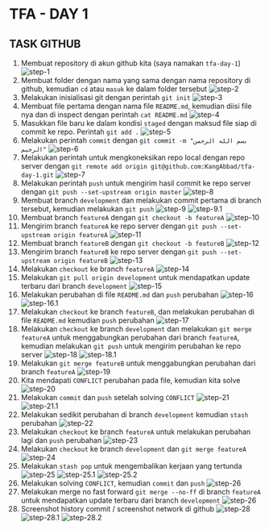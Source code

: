 # TFA - DAY 1

## TASK GITHUB

1. Membuat repository di akun github kita (saya namakan `tfa-day-1`)
  ![step-1](https://github.com/KangAbbad/tfa-day-1/blob/featureA/images/ss-1.png?raw=true)
2. Membuat folder dengan nama yang sama dengan nama repository di github, kemudian `cd` atau `masuk` ke dalam folder tersebut
  ![step-2](https://github.com/KangAbbad/tfa-day-1/blob/featureA/images/ss-2.png?raw=true)
3. Melakukan inisialisasi git dengan perintah `git init`
  ![step-3](https://github.com/KangAbbad/tfa-day-1/blob/featureA/images/ss-3.png?raw=true)
4. Membuat file pertama dengan nama file `README.md`, kemudian diisi file nya dan di inspect dengan perintah `cat README.md`
  ![step-4](https://github.com/KangAbbad/tfa-day-1/blob/featureA/images/ss-4.png?raw=true)
5. Masukkan file baru ke dalam kondisi `staged` dengan maksud file siap di commit ke repo. Perintah `git add .`
  ![step-5](https://github.com/KangAbbad/tfa-day-1/blob/featureA/images/ss-5.png?raw=true)
6. Melakukan perintah `commit` dengan `git commit -m "بسم الله الرحمن الرحيم"`
  ![step-6](https://github.com/KangAbbad/tfa-day-1/blob/featureA/images/ss-6.png?raw=true)
7. Melakukan perintah untuk mengkoneksikan repo local dengan repo server dengan `git remote add origin git@github.com:KangAbbad/tfa-day-1.git`
  ![step-7](https://github.com/KangAbbad/tfa-day-1/blob/featureA/images/ss-7.png?raw=true)
8. Melakukan perintah `push` untuk mengirim hasil commit ke repo server dengan `git push --set-upstream origin master`
  ![step-8](https://github.com/KangAbbad/tfa-day-1/blob/featureA/images/ss-8.png?raw=true)
9. Membuat branch `development` dan melakukan commit pertama di branch tersebut, kemudian melakukan `git push`
  ![step-9](https://github.com/KangAbbad/tfa-day-1/blob/featureA/images/ss-9.png?raw=true)
  ![step-9.1](https://github.com/KangAbbad/tfa-day-1/blob/featureA/images/ss-10.png?raw=true)
10. Membuat branch `featureA` dengan `git checkout -b featureA`
  ![step-10](https://github.com/KangAbbad/tfa-day-1/blob/featureA/images/ss-11.png?raw=true)
11. Mengirim branch `featureA` ke repo server dengan `git push --set-upstream origin featureA`
  ![step-11](https://github.com/KangAbbad/tfa-day-1/blob/featureA/images/ss-12.png?raw=true)
12. Membuat branch `featureB` dengan `git checkout -b featureB`
  ![step-12](https://github.com/KangAbbad/tfa-day-1/blob/featureA/images/ss-13.png?raw=true)
13. Mengirim branch `featureB` ke repo server dengan `git push --set-upstream origin featureB`
  ![step-13](https://github.com/KangAbbad/tfa-day-1/blob/featureA/images/ss-14.png?raw=true)
14. Melakukan `checkout` ke branch `featureA`
  ![step-14](https://github.com/KangAbbad/tfa-day-1/blob/featureA/images/ss-44.png?raw=true)
15. Melakukan `git pull origin development` untuk mendapatkan update terbaru dari branch `development`
  ![step-15](https://github.com/KangAbbad/tfa-day-1/blob/featureA/images/ss-19.png?raw=true)
16. Melakukan perubahan di file `README.md` dan `push` perubahan
  ![step-16](https://github.com/KangAbbad/tfa-day-1/blob/featureA/images/ss-21.png?raw=true)
  ![step-16.1](https://github.com/KangAbbad/tfa-day-1/blob/featureA/images/ss-23.png?raw=true)
17. Melakukan `checkout` ke branch `featureB`, dan melakukan perubahan di file `README.md` kemudian `push` perubahan
  ![step-17](https://github.com/KangAbbad/tfa-day-1/blob/featureA/images/ss-23.png?raw=true)
18. Melakukan `checkout` ke branch `development` dan melakukan `git merge featureA` untuk menggabungkan perubahan dari branch `featureA`, kemudian melakukan `git push` untuk mengirim perubahan ke repo server
  ![step-18](https://github.com/KangAbbad/tfa-day-1/blob/featureA/images/ss-26.png?raw=true)
  ![step-18.1](https://github.com/KangAbbad/tfa-day-1/blob/featureA/images/ss-46.png?raw=true)
19. Melakukan `git merge featureB` untuk menggabungkan perubahan dari branch `featureA`
  ![step-19](https://github.com/KangAbbad/tfa-day-1/blob/featureA/images/ss-27.png?raw=true)
20. Kita mendapati `CONFLICT` perubahan pada file, kemudian kita solve
  ![step-20](https://github.com/KangAbbad/tfa-day-1/blob/featureA/images/ss-28.png?raw=true)
21. Melakukan `commit` dan `push` setelah solving `CONFLICT`
  ![step-21](https://github.com/KangAbbad/tfa-day-1/blob/featureA/images/ss-29.png?raw=true)
  ![step-21.1](https://github.com/KangAbbad/tfa-day-1/blob/featureA/images/ss-30.png?raw=true)
22. Melakukan sedikit perubahan di branch `development` kemudian `stash` perubahan
  ![step-22](https://github.com/KangAbbad/tfa-day-1/blob/featureA/images/ss-47.png?raw=true)
23. Melakukan `checkout` ke branch `featureA` untuk melakukan perubahan lagi dan `push` perubahan
  ![step-23](https://github.com/KangAbbad/tfa-day-1/blob/featureA/images/ss-32.png?raw=true)
24. Melakukan `checkout` ke branch `development` dan `git merge featureA`
  ![step-24](https://github.com/KangAbbad/tfa-day-1/blob/featureA/images/ss-34.png?raw=true)
25. Melakukan `stash pop` untuk mengembalikan kerjaan yang tertunda
  ![step-25](https://github.com/KangAbbad/tfa-day-1/blob/featureA/images/ss-37.png?raw=true)
  ![step-25.1](https://github.com/KangAbbad/tfa-day-1/blob/featureA/images/ss-38.png?raw=true)
  ![step-25.2](https://github.com/KangAbbad/tfa-day-1/blob/featureA/images/ss-39.png?raw=true)
26. Melakukan solving `CONFLICT`, kemudian `commit` dan `push`
  ![step-26](https://github.com/KangAbbad/tfa-day-1/blob/featureA/images/ss-40.png?raw=true)
27. Melakukan merge no fast forward `git merge --no-ff` di branch `featureA` untuk mendapatkan update terbaru dari branch `development`
  ![step-26](https://github.com/KangAbbad/tfa-day-1/blob/featureA/images/ss-45.png?raw=true)
28. Screenshot history commit / screenshot network di github
  ![step-28](https://github.com/KangAbbad/tfa-day-1/blob/featureA/images/ss-41.png?raw=true)
  ![step-28.1](https://github.com/KangAbbad/tfa-day-1/blob/featureA/images/ss-42.png?raw=true)
  ![step-28.2](https://github.com/KangAbbad/tfa-day-1/blob/featureA/images/ss-43.png?raw=true)
